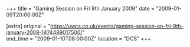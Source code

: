 +++
title = "Gaming Session on Fri 9th January 2009"
date = "2009-01-09T20:00:00Z"

[extra]
original = "https://uwcs.co.uk/events/gaming-session-on-fri-9th-january-2009-1474489017500/"    
end_time = "2009-01-10T08:00:00Z"
location = "DCS"
+++



